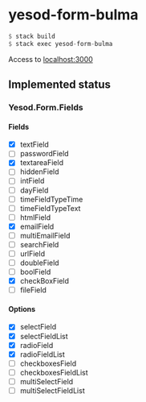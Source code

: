 # yesod-form-bulma

```hs
$ stack build
$ stack exec yesod-form-bulma
```

Access to [localhost:3000](http://localhost:3000)

## Implemented status

### Yesod.Form.Fields

#### Fields

- [x] textField
- [ ] passwordField
- [x] textareaField
- [ ] hiddenField
- [ ] intField
- [ ] dayField
- [ ] timeFieldTypeTime
- [ ] timeFieldTypeText
- [ ] htmlField
- [x] emailField
- [ ] multiEmailField
- [ ] searchField
- [ ] urlField
- [ ] doubleField
- [ ] boolField
- [x] checkBoxField
- [ ] fileField

#### Options

- [x] selectField
- [x] selectFieldList
- [x] radioField
- [x] radioFieldList
- [ ] checkboxesField
- [ ] checkboxesFieldList
- [ ] multiSelectField
- [ ] multiSelectFieldList